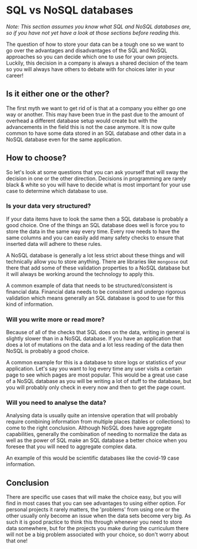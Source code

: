 # SQL vs NoSQL databases

_Note: This section assumes you know what SQL and NoSQL databases are, so if you have not yet have a look at those sections before reading this._

The question of how to store your data can be a tough one so we want to go over the advantages and disadvantages of the SQL and NoSQL approaches so you can decide which one to use for your own projects. Luckily, this decision in a company is always a shared decision of the team so you will always have others to debate with for choices later in your career!

## Is it either one or the other?

The first myth we want to get rid of is that at a company you either go one way or another. This may have been true in the past due to the amount of overhead a different database setup would create but with the advancements in the field this is not the case anymore. It is now quite common to have some data stored in an SQL database and other data in a NoSQL database even for the same application.

## How to choose?

So let's look at some questions that you can ask yourself that will sway the decision in one or the other direction. Decisions in programming are rarely black & white so you will have to decide what is most important for your use case to determine which database to use.

### Is your data very structured?

If your data items have to look the same then a SQL database is probably a good choice. One of the things an SQL database does well is force you to store the data in the same way every time. Every row needs to have the same columns and you can easily add many safety checks to ensure that inserted data will adhere to these rules.

A NoSQL database is generally a lot less strict about these things and will technically allow you to store anything. There are libraries like `mongoose` out there that add some of these validation properties to a NoSQL database but it will always be working around the technology to apply this.

A common example of data that needs to be structured/consistent is financial data. Financial data needs to be consistent and undergo rigorous validation which means generally an SQL database is good to use for this kind of information.

### Will you write more or read more?

Because of all of the checks that SQL does on the data, writing in general is slightly slower than in a NoSQL database. If you have an application that does a lot of mutations on the data and a lot less reading of the data then NoSQL is probably a good choice.

A common example for this is a database to store logs or statistics of your application. Let's say you want to log every time any user visits a certain page to see which pages are most popular. This would be a great use case of a NoSQL database as you will be writing a lot of stuff to the database, but you will probably only check in every now and then to get the page count.

### Will you need to analyse the data?

Analysing data is usually quite an intensive operation that will probably require combining information from multiple places (tables or collections) to come to the right conclusion. Although NoSQL does have aggregate capabilities, generally the combination of needing to normalize the data as well as the power of SQL make an SQL database a better choice when you foresee that you will need to aggregate complex data.

An example of this would be scientific databases like the covid-19 case information.

## Conclusion

There are specific use cases that will make the choice easy, but you will find in most cases that you can see advantages to using either option. For personal projects it rarely matters, the 'problems' from using one or the other usually only become an issue when the data sets become very big. As such it is good practice to think this through whenever you need to store data somewhere, but for the projects you make during the curriculum there will not be a big problem associated with your choice, so don't worry about that one!
